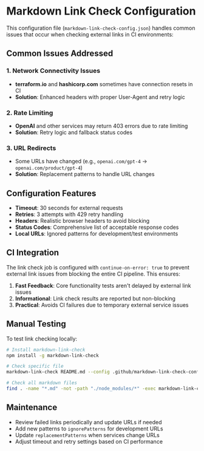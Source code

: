 # Markdown Link Check Configuration

This configuration file (`markdown-link-check-config.json`) handles common issues that occur when checking external links in CI environments:

## Common Issues Addressed

### 1. Network Connectivity Issues
- **terraform.io** and **hashicorp.com** sometimes have connection resets in CI
- **Solution**: Enhanced headers with proper User-Agent and retry logic

### 2. Rate Limiting
- **OpenAI** and other services may return 403 errors due to rate limiting
- **Solution**: Retry logic and fallback status codes

### 3. URL Redirects
- Some URLs have changed (e.g., `openai.com/gpt-4` → `openai.com/product/gpt-4`)
- **Solution**: Replacement patterns to handle URL changes

## Configuration Features

- **Timeout**: 30 seconds for external requests
- **Retries**: 3 attempts with 429 retry handling
- **Headers**: Realistic browser headers to avoid blocking
- **Status Codes**: Comprehensive list of acceptable response codes
- **Local URLs**: Ignored patterns for development/test environments

## CI Integration

The link check job is configured with `continue-on-error: true` to prevent external link issues from blocking the entire CI pipeline. This ensures:

1. **Fast Feedback**: Core functionality tests aren't delayed by external link issues
2. **Informational**: Link check results are reported but non-blocking
3. **Practical**: Avoids CI failures due to temporary external service issues

## Manual Testing

To test link checking locally:

```bash
# Install markdown-link-check
npm install -g markdown-link-check

# Check specific file
markdown-link-check README.md --config .github/markdown-link-check-config.json

# Check all markdown files
find . -name "*.md" -not -path "./node_modules/*" -exec markdown-link-check {} --config .github/markdown-link-check-config.json \;
```

## Maintenance

- Review failed links periodically and update URLs if needed
- Add new patterns to `ignorePatterns` for development URLs
- Update `replacementPatterns` when services change URLs
- Adjust timeout and retry settings based on CI performance
